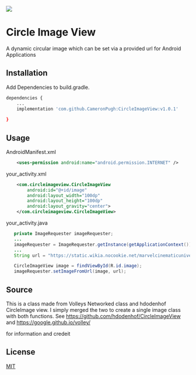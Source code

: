 [![](https://jitpack.io/v/CameronPugh/CircleImageView.svg)](https://jitpack.io/#CameronPugh/CircleImageView)

# Circle Image View

A dynamic circular image which can be set via a provided url for Android Applications

## Installation

Add Dependencies to build.gradle.

```bash
dependencies {
    ...
    implementation 'com.github.CameronPugh:CircleImageView:v1.0.1'
   
}
```

## Usage

AndroidManifest.xml
```xml
    <uses-permission android:name="android.permission.INTERNET" />
```
your_activity.xml
```xml
    <com.circleimageview.CircleImageView
        android:id="@+id/image"
        android:layout_width="100dp"
        android:layout_height="100dp"
        android:layout_gravity="center">
    </com.circleimageview.CircleImageView>
```
your_activity.java
```java
   private ImageRequester imageRequester;
   ...
   imageRequester = ImageRequester.getInstance(getApplicationContext());
   ...
   String url = "https://static.wikia.nocookie.net/marvelcinematicuniverse/images/b/b2/Doctor_Strange_MoM_Profile.jpeg/revision/latest?cb=20211229010907";

   CircleImageView image = findViewById(R.id.image);
   imageRequester.setImageFromUrl(image, url);

```

## Source
This is a class made from Volleys Networked class and hdodenhof CircleImage view. I simply merged the two to create a single image class with both functions. 
See https://github.com/hdodenhof/CircleImageView 
and
https://google.github.io/volley/

for information and credeit

## License
[MIT](https://choosealicense.com/licenses/mit/)
 
